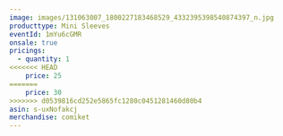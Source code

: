 ```yaml
---
image: images/131063007_1800227183468529_4332395398540874397_n.jpg
producttype: Mini Sleeves
eventId: 1mYu6cGMR
onsale: true
pricings:
  - quantity: 1
<<<<<<< HEAD
    price: 25
=======
    price: 30
>>>>>>> d0539816cd252e5865fc1280c0451281460d80b4
asin: s-uxNofakcj
merchandise: comiket
---
```

